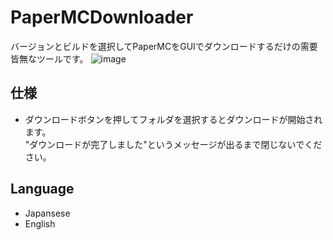 # PaperMCDownloader 
バージョンとビルドを選択してPaperMCをGUIでダウンロードするだけの需要皆無なツールです。
![image](https://user-images.githubusercontent.com/58260965/125180971-53b12c00-e23b-11eb-8759-cc9549d73ff7.png)

## 仕様
- ダウンロードボタンを押してフォルダを選択するとダウンロードが開始されます。<br />"ダウンロードが完了しました"というメッセージが出るまで閉じないでください。<br />
## Language
- Japansese
- English
